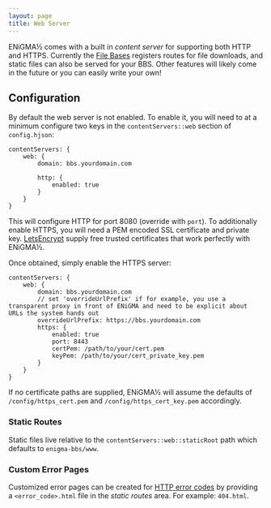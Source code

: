 ```yaml
---
layout: page
title: Web Server
---
```

ENiGMA½ comes with a built in *content server* for supporting both HTTP and HTTPS. Currently the 
[File Bases](file_base.md) registers routes for file downloads, and static files can also be served 
for your BBS. Other features will likely come in the future or you can easily write your own!

## Configuration
By default the web server is not enabled. To enable it, you will need to at a minimum configure two keys in 
the `contentServers::web` section of `config.hjson`:

```hjson
contentServers: {
	web: {
		domain: bbs.yourdomain.com

		http: {
			enabled: true
		}
	}
}
```

This will configure HTTP for port 8080 (override with `port`). To additionally enable HTTPS, you will need a 
PEM encoded SSL certificate and private key. [LetsEncrypt](https://letsencrypt.org/) supply free trusted 
certificates that work perfectly with ENiGMA½.

Once obtained, simply enable the HTTPS server:

```hjson
contentServers: {
	web: {
		domain: bbs.yourdomain.com
		// set 'overrideUrlPrefix' if for example, you use a transparent proxy in front of ENiGMA and need to be explicit about URLs the system hands out
		overrideUrlPrefix: https://bbs.yourdomain.com
		https: {
			enabled: true
			port: 8443
			certPem: /path/to/your/cert.pem
			keyPem: /path/to/your/cert_private_key.pem
		}
	}
}
```

If no certificate paths are supplied, ENiGMA½ will assume the defaults of `/config/https_cert.pem` and 
`/config/https_cert_key.pem` accordingly.

### Static Routes
Static files live relative to the `contentServers::web::staticRoot` path which defaults to `enigma-bbs/www`. 

### Custom Error Pages
Customized error pages can be created for [HTTP error codes](https://en.wikipedia.org/wiki/List_of_HTTP_status_codes#4xx_Client_Error) 
by providing a `<error_code>.html` file in the *static routes* area. For example: `404.html`.
